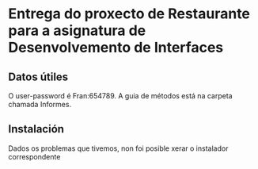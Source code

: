 # Entrega do proxecto de Restaurante para a asignatura de Desenvolvemento de Interfaces

## Datos útiles

O user-password é Fran:654789.
A guia de métodos está na carpeta chamada Informes.

## Instalación

Dados os problemas que tivemos, non foi posible xerar o instalador correspondente
